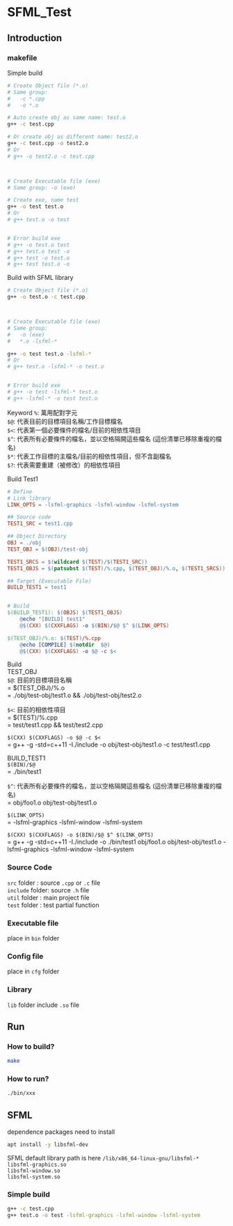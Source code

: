 # SFML_Test

## Introduction

### makefile
Simple build
```bash
# Create Object file (*.o)
# Same group:
#   -c *.cpp
#   -o *.o

# Auto create obj as same name: test.o
g++ -c test.cpp

# Or create obj as different name: test2.o
g++ -c test.cpp -o test2.o
# Or
# g++ -o test2.o -c test.cpp



# Create Executable file (exe)
# Same group: -o (exe)

# Create exe, name test
g++ -o test test.o
# Or
# g++ test.o -o test


# Error build exe
# g++ -o test.o test
# g++ test.o test -o
# g++ test -o test.o
# g++ test test.o -o
```

Build with SFML library
```bash
# Create Object file (*.o)
g++ -o test.o -c test.cpp



# Create Executable file (exe)
# Same group:
#   -o (exe)
#   *.o -lsfml-*

g++ -o test test.o -lsfml-*
# Or
# g++ test.o -lsfml-* -o test.o


# Error build exe
# g++ -o test -lsfml-* test.o
# g++ -lsfml-* -o test test.o
```


Keyword
`%`: 萬用配對字元  
`$@`: 代表目前的目標項目名稱/工作目標檔名  
`$<`: 代表第一個必要條件的檔名/目前的相依性項目  
`$^`: 代表所有必要條件的檔名，並以空格隔開這些檔名 (這份清單已移除重複的檔名)  
`$*`: 代表工作目標的主檔名/目前的相依性項目，但不含副檔名  
`$?`: 代表需要重建（被修改）的相依性項目  

Build Test1
```makefile
# Define
# Link library
LINK_OPTS = -lsfml-graphics -lsfml-window -lsfml-system

## Source code
TEST1_SRC = test1.cpp

## Object Directory
OBJ = ./obj
TEST_OBJ = $(OBJ)/test-obj

TEST1_SRCS = $(wildcard $(TEST)/$(TEST1_SRC))
TEST1_OBJS = $(patsubst $(TEST)/%.cpp, $(TEST_OBJ)/%.o, $(TEST1_SRCS))

## Target (Executable File)
BUILD_TEST1 = test1


# Build
$(BUILD_TEST1): $(OBJS) $(TEST1_OBJS)
	@echo "[BUILD] test1"
	@$(CXX) $(CXXFLAGS) -o $(BIN)/$@ $^ $(LINK_OPTS)

$(TEST_OBJ)/%.o: $(TEST)/%.cpp
	@echo [COMPILE] $(notdir  $@)
	@$(CXX) $(CXXFLAGS) -o $@ -c $<
```

Build  
TEST_OBJ  
`$@`: 目前的目標項目名稱  
= $(TEST_OBJ)/%.o  
= ./obj/test-obj/test1.o && ./obj/test-obj/test2.o    

`$<`: 目前的相依性項目  
= $(TEST)/%.cpp  
= test/test1.cpp  && test/test2.cpp    

`$(CXX) $(CXXFLAGS) -o $@ -c $<`  
= g++ -g -std=c++11 -I./include -o obj/test-obj/test1.o -c test/test1.cpp    


BUILD_TEST1  
`$(BIN)/$@`  
= ./bin/test1    

`$^`: 代表所有必要條件的檔名，並以空格隔開這些檔名 (這份清單已移除重複的檔名)  
= obj/foo1.o obj/test-obj/test1.o    

`$(LINK_OPTS)`  
= -lsfml-graphics -lsfml-window -lsfml-system    

`$(CXX) $(CXXFLAGS) -o $(BIN)/$@ $^ $(LINK_OPTS)`  
= g++ -g -std=c++11 -I./include -o ./bin/test1 obj/foo1.o obj/test-obj/test1.o -lsfml-graphics -lsfml-window -lsfml-system    


### Source Code

`src` folder    : source `.cpp` or `.c` file  
`include` folder: source `.h` file  
`util` folder   : main project file  
`test` folder   : test partial function  

### Executable file
place in `bin` folder

### Config file
place in `cfg` folder

### Library
`lib` folder include `.so` file


## Run
### How to build?
```bash
make
```

### How to run?
```bash
./bin/xxx
```


## SFML
dependence packages need to install
```bash
apt install -y libsfml-dev 
```
SFML default library path is here `/lib/x86_64-linux-gnu/libsfml-*`  
`libsfml-graphics.so`  
`libsfml-window.so`  
`libsfml-system.so`  

### Simple build
```bash
g++ -c test.cpp
g++ test.o -o test -lsfml-graphics -lsfml-window -lsfml-system
```

